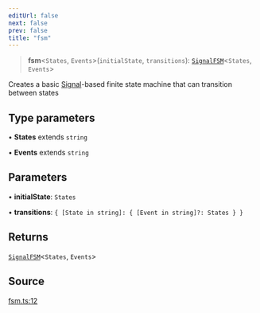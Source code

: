 ```yaml
---
editUrl: false
next: false
prev: false
title: "fsm"
---
```


> **fsm**\<`States`, `Events`\>(`initialState`, `transitions`): [`SignalFSM`](../type-aliases/SignalFSM.md)\<`States`, `Events`\>

Creates a basic [Signal](../../../../../../statekit/type-aliases/signal)-based finite state machine that can transition between states

## Type parameters

• **States** extends `string`

• **Events** extends `string`

## Parameters

• **initialState**: `States`

• **transitions**: `{ [State in string]: { [Event in string]?: States } }`

## Returns

[`SignalFSM`](../type-aliases/SignalFSM.md)\<`States`, `Events`\>

## Source

[fsm.ts:12](https://github.com/nodenogg-in/alpha-p2p/blob/e46703f/packages/statekit/src/fsm.ts#L12)
